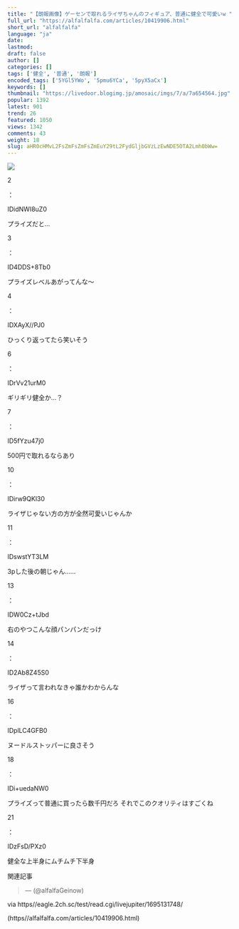 ```yaml
---
title: "【朗報画像】ゲーセンで取れるライザちゃんのフィギュア、普通に健全で可愛いw "
full_url: "https://alfalfalfa.com/articles/10419906.html"
short_url: "alfalfalfa"
language: "ja"
date: 
lastmod: 
draft: false
author: []
categories: []
tags: ['健全', '普通', '朗報']
encoded_tags: ['5YGl5YWo', '5pmu6YCa', '5pyX5aCx']
keywords: []
thumbnail: "https://livedoor.blogimg.jp/amosaic/imgs/7/a/7a654564.jpg"
popular: 1392
latest: 901
trend: 26
featured: 1050
views: 1342
comments: 43
weight: 18
slug: aHR0cHMvL2FsZmFsZmFsZmEuY29tL2FydGljbGVzLzEwNDE5OTA2Lmh0bWw=
---
```


![](https://livedoor.blogimg.jp/amosaic/imgs/7/a/7a654564.jpg)

<div><p class='res_info'><p class='res_num'>2</p>：<p class='res_name'></p><p class='res_matome'><p class='res_id'>IDidNWI8uZ0</p></p></p> <p class='res_body'>プライズだと…</p> <p class='res_info'><p class='res_num'>3</p>：<p class='res_name'></p><p class='res_matome'><p class='res_id'>ID4DDS+8Tb0</p></p></p> <p class='res_body'>プライズレベルあがってんな～</p> <p class='res_info'><p class='res_num'>4</p>：<p class='res_name'></p><p class='res_matome'><p class='res_id'>IDXAyX//PJ0</p></p></p> <p class='res_body'>ひっくり返ってたら笑いそう</p> <p class='res_info'><p class='res_num'>6</p>：<p class='res_name'></p><p class='res_matome'><p class='res_id'>IDrVv21urM0</p></p></p> <p class='res_body'>ギリギリ健全か…？</p> <p class='res_info'><p class='res_num'>7</p>：<p class='res_name'></p><p class='res_matome'><p class='res_id'>ID5fYzu47j0</p></p></p> <p class='res_body'>500円で取れるならあり</p> <p class='res_info'><p class='res_num'>10</p>：<p class='res_name'></p><p class='res_matome'><p class='res_id'>IDirw9QKl30</p></p></p> <p class='res_body'>ライザじゃない方の方が全然可愛いじゃんか</p> <p class='res_info'><p class='res_num'>11</p>：<p class='res_name'></p><p class='res_matome'><p class='res_id'>IDswstYT3LM</p></p></p> <p class='res_body'>3pした後の朝じゃん……</p> <p class='res_info'><p class='res_num'>13</p>：<p class='res_name'></p><p class='res_matome'><p class='res_id'>IDW0Cz+tJbd</p></p></p> <p class='res_body'>右のやつこんな顔パンパンだっけ</p> <p class='res_info'><p class='res_num'>14</p>：<p class='res_name'></p><p class='res_matome'><p class='res_id'>ID2Ab8Z45S0</p></p></p> <p class='in_ads'></p> <p>ライザって言われなきゃ誰かわからんな</p> <p class='res_info'><p class='res_num'>16</p>：<p class='res_name'></p><p class='res_matome'><p class='res_id'>IDplLC4GFB0</p></p></p> <p class='res_body'>ヌードルストッパーに良さそう</p> <p class='res_info'><p class='res_num'>18</p>：<p class='res_name'></p><p class='res_matome'><p class='res_id'>IDi+uedaNW0</p></p></p> <p class='res_body'>プライズって普通に買ったら数千円だろ それでこのクオリティはすごくね</p> <p class='res_info'><p class='res_num'>21</p>：<p class='res_name'></p><p class='res_matome'><p class='res_id'>IDzFsD/PXz0</p></p></p> <p class='res_body'>健全な上半身にムチムチ下半身</p> <p id='related-title'>関連記事</p> <p class='in_ads'></p><blockquote class='twitter-tweet'><p lang='und' dir='ltr'></p> — (@alfalfaGeinow) <a href='https//twitter.com/alfalfaGeinow/status/1704669783613182117/'></a></blockquote><p class='via'>via https//eagle.2ch.sc/test/read.cgi/livejupiter/1695131748/</p> </div>

(https//alfalfalfa.com/articles/10419906.html)
